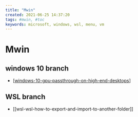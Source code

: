 ```yaml
---
title: "Mwin"
created: 2021-06-25 14:37:20
tags: #mwin, #toc
keywords: microsoft, windows, wsl, menu, vm
---
```

# Mwin

## windows 10 branch

- [[windows-10-gpu-passthrough-on-high-end-desktops]]

## WSL branch

- [[wsl-wsl-how-to-export-and-import-to-another-folder]]

[//begin]: # "Autogenerated link references for markdown compatibility"
[windows-10-gpu-passthrough-on-high-end-desktops]: windows-10-gpu-passthrough-on-high-end-desktops.md "Windows 10 GPU passthrough on high end laptops"
[//end]: # "Autogenerated link references"
